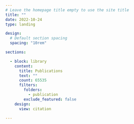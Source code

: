 ```yaml
---
# Leave the homepage title empty to use the site title
title: ""
date: 2022-10-24
type: landing

design:
  # Default section spacing
  spacing: "10rem"

sections:

  - block: library
    content:
      title: Publications
      text: ""
      count: 65535
      filters:
        folders:
          - publication
        exclude_featured: false
    design:
      view: citation
  
---
```

